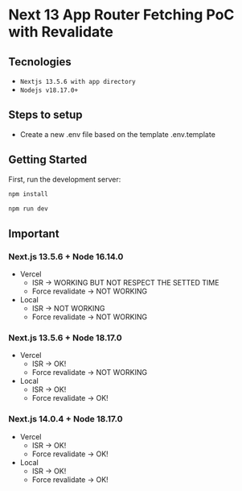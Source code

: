 # Next 13 App Router Fetching PoC with Revalidate

## Tecnologies

- `Nextjs 13.5.6 with app directory`
- `Nodejs v18.17.0+`

## Steps to setup

- Create a new .env file based on the template .env.template

## Getting Started

First, run the development server:

```bash
npm install

npm run dev
```

## Important

### Next.js 13.5.6 + Node 16.14.0

- Vercel
  - ISR -> WORKING BUT NOT RESPECT THE SETTED TIME
  - Force revalidate -> NOT WORKING
- Local
  - ISR -> NOT WORKING
  - Force revalidate -> NOT WORKING

### Next.js 13.5.6 + Node 18.17.0

- Vercel
  - ISR -> OK!
  - Force revalidate -> NOT WORKING
- Local
  - ISR -> OK!
  - Force revalidate -> OK!

### Next.js 14.0.4 + Node 18.17.0

- Vercel
  - ISR -> OK!
  - Force revalidate -> OK!
- Local
  - ISR -> OK!
  - Force revalidate -> OK!
